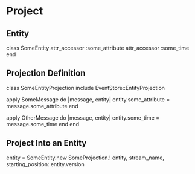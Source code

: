 # Project

## Entity
class SomeEntity
  attr_accessor :some_attribute
  attr_accessor :some_time
end

## Projection Definition
class SomeEntityProjection
  include EventStore::EntityProjection

  apply SomeMessage do |message, entity|
    entity.some_attribute = message.some_attribute
  end

  apply OtherMessage do |message, entity|
    entity.some_time = message.some_time
  end
end

## Project Into an Entity

entity = SomeEntity.new
SomeProjection.! entity, stream_name, starting_position: entity.version
